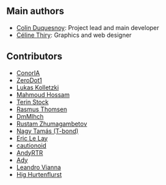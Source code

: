 Main authors
------------

- [Colin Duquesnoy](https://gitlab.com/ColinDuquesnoy): Project lead and main developer
- [Céline Thiry](https://github.com/CelineThiry): Graphics and web designer

Contributors
------------

- [ConorIA](https://github.com/ConorIA)
- [ZeroDot1](https://gitlab.com/ZeroDot1)
- [Lukas Kolletzki](https://github.com/kolletzki)
- [Mahmoud Hossam](https://github.com/mahmoudhossam)
- [Terin Stock](https://github.com/terinjokes)
- [Rasmus Thomsen](https://github.com/Cogitri)
- [DmMlhch](https://github.com/DmMlhch)
- [Rustam Zhumagambetov](https://github.com/rustamzh)
- [Nagy Tamás (T-bond)](https://github.com/T-bond)
- [Eric Le Lay](https://gitlab.com/elelay)
- [cautionoid](https://gitlab.com/cautionoid)
- [AndyRTR](https://gitlab.com/andyrtr)
- [Ady](https://gitlab.com/adynemo)
- [Leandro Vianna](https://gitlab.com/leandrovianna)
- [Hig Hurtenflurst](https://gitlab.com/highurtenflurst)
